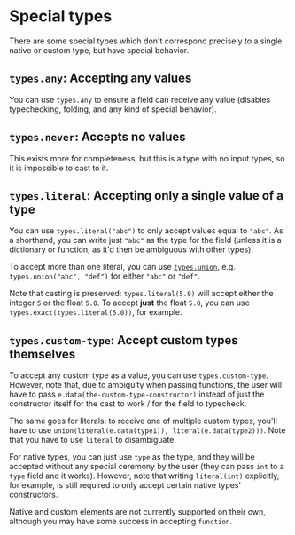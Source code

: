 # Special types

There are some special types which don't correspond precisely to a single native or custom type, but have special behavior.

## `types.any`: Accepting any values

You can use `types.any` to ensure a field can receive any value (disables typechecking, folding, and any kind of special behavior).

## `types.never`: Accepts no values

This exists more for completeness, but this is a type with no input types, so it is impossible to cast to it.

## `types.literal`: Accepting only a single value of a type

You can use `types.literal("abc")` to only accept values equal to `"abc"`. As a shorthand, you can write just `"abc"` as the type for the field (unless it is a dictionary or function, as it'd then be ambiguous with other types).

To accept more than one literal, you can use [`types.union`](./type-combinators.md#typesunion-either-of-multiple-types), e.g. `types.union("abc", "def")` for either `"abc"` or `"def"`.

Note that casting is preserved: `types.literal(5.0)` will accept either the integer `5` or the float `5.0`. To accept **just** the float `5.0`, you can use `types.exact(types.literal(5.0))`, for example.

## `types.custom-type`: Accept custom types themselves

To accept any custom type as a value, you can use `types.custom-type`. However, note that, due to ambiguity when passing functions, the user will have to pass `e.data(the-custom-type-constructor)` instead of just the constructor itself for the cast to work / for the field to typecheck.

The same goes for literals: to receive one of multiple custom types, you'll have to use `union(literal(e.data(type1)), literal(e.data(type2)))`. Note that you have to use `literal` to disambiguate.

For native types, you can just use `type` as the type, and they will be accepted without any special ceremony by the user (they can pass `int` to a `type` field and it works). However, note that writing `literal(int)` explicitly, for example, is still required to only accept certain native types' constructors.

Native and custom elements are not currently supported on their own, although you may have some success in accepting `function`.
